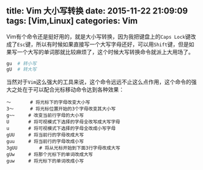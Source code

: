 title: Vim 大小写转换
date: 2015-11-22 21:09:09
tags: [Vim,Linux]
categories: Vim
---
Vim有个命令还是挺好用的，就是大小写转换，因为我把键盘上的`Caps Lock`键改成了`Esc`键，所以有时候如果直接写一个大写字母还好，可以用`Shift`键，但是如果写一个大写的单词那就比较麻烦了，这个时候大写转换命令就派上大用场了。

```bash
gu	# 转小写
gU	# 转大写
```

当然对于`Vim`这么强大的工具来说，这个命令远远不止这么点作用，这个命令的强大之处在于可以配合光标移动命令达到各种效果：
```
～		# 将光标下的字母改变大小写
3～		# 将光标位置开始的3个字母改变其大小写
g~~		# 改变当前行字母的大小写
U		# 将可视模式下选择的字母全改写成大写字母
u		# 将可视模式下选择的字母全改成小写字母
gUU		# 将当前行的字母改成大写
guu		# 将当前行的字母改成小写
3gUU		# 将从光标开始到下面3行字母改成大写
gUw		# 将那个光标下的单词改成大写
guw		# 将光标下的单词改成小写
```
